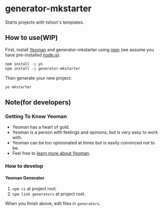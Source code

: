 # generator-mkstarter
Starts projects with tshion's templates.


## How to use(WIP)
First, install [Yeoman](http://yeoman.io) and generator-mkstarter using [npm](https://www.npmjs.com/) (we assume you have pre-installed [node.js](https://nodejs.org/)).

```bash
npm install -g yo
npm install -g generator-mkstarter
```

Then generate your new project:

```bash
yo mkstarter
```


## Note(for developers)
### Getting To Know Yeoman
 * Yeoman has a heart of gold.
 * Yeoman is a person with feelings and opinions, but is very easy to work with.
 * Yeoman can be too opinionated at times but is easily convinced not to be.
 * Feel free to [learn more about Yeoman](http://yeoman.io/).

### How to develop
#### Yeoman Generator
1. ```npm ci``` at project root.
2. ```npm link generators``` at project root.

When you finish above, edit files in ```generators```.
